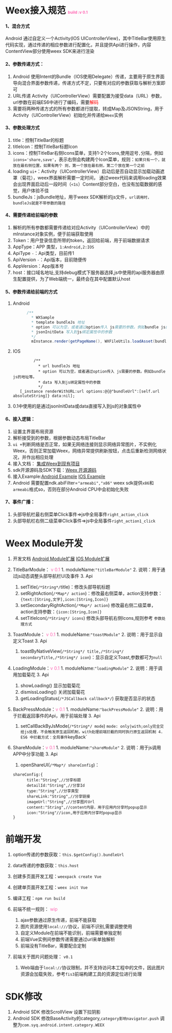 
# Weex接入规范  <font style="color:#FF69B4;font-size:12px;">build :v 0.1</font>

#### 1、混合方式<br/>
Android 通过自定义一个Activity(IOS UIControllerView)，其中TitleBar使用原生代码实现，通过传递的相应参数进行配置化，并且提供Api进行操作，内容ContentView部分使用weex SDK来进行渲染<br/>

#### 2、参数传递方式：
   1. Android 使用Intent的Bundle（IOS使用Delegate）传递，主要用于原生界面导向混合界面参数传递，传递方式不定，只要有对应的参数获取与解析方案即可
   2. URL传递 Activity（UIControllerView）需要配置为接受data（URL）参数，url参数在前端ES6中进行了编码，需要<font style="color:red">解码</font>
   3. 需要将两种传递方式的所有参数都进行提取，转成Map及JSONString，用于Activity（UIControllerView）初始化并传递给`Weex`实例

#### 3、参数处理方式
   1. title：控制TitleBar的标题
   2. titleIcon：控制TitleBar标题Icon
   3. icons：控制TitleBar右侧Icons菜单，支持1-2个Icons,使用逗号`,`分隔，例如`icons='share,save'`，表示右侧会构建两个Icon菜单，规则：`如果只有一个，就放在最右侧位置，如果有两个
      则，第一个放在最右侧，第二个放在第一个之前`
   4. loading `ui+`：Activity（UIControllerView）启动后是否自动显示加载动画遮罩（菊花），weex界面解析需要一定时间，
      通过weex代码来调用loading效果会出现界面启动后一段时间（`<1s`）Content部分空白，也没有加载数据的感觉，用户体验不佳
   5. bundleJs：jsBundle地址，用于weex SDK解析的js文件，`url调用时，bundleJs就是不带参数的路径`

#### 4、需要传递给前端的参数
   1. 解析的所有参数都需要传递给对应Activity（UIControllerView）中的mInstance对象实例，便于前端获取使用
   2. Token：用户登录信息所带的token，返回给前端，用于前端数据请求
   3. AppType：APP 类型，`1:Android,2:IOS`
   4. ApiType `-`：Api类型，目前传1
   5. ApiVersion `-`：Api版本，目前随便传
   6. AppVersion：App版本号
   7. host：接口域名地址,支持debug模式下服务器选择,js中使用的api服务器由原生配置提供，为了Web端统一，最终会在其中配置默认host

#### 5、参数传递给前端的方式
   1. Android
       ```Java
             /**
               * WXSample
               * template bundleJs 地址
               * option 可以为空，或者通过option传入 js需要的参数。例如bundle js的地址等。
               * jsonInitData 写入到js绑定属性中的参数
               */
               mInstance.render(getPageName(), WXFileUtils.loadAsset(bundleJs, getApplicationContext()),options,jsonInitData.toJSONString(), WXRenderStrategy.APPEND_ASYNC);
       ```
   2. IOS
       ```OC
                /**
                  * url bundleJs 地址
                  * option 可以为空，或者通过option传入 js需要的参数。例如bundle js的地址等。
                  * data 写入到js绑定属性中的参数
                  */
          [_instance renderWithURL:url options:@{@"bundleUrl":[self.url absoluteString]} data:nil];
       ```
   3. 0.1中使用的是通过jsonInitData或data直接写入到js的对象属性中

#### 6、接入逻辑：
   1. 设置主界面布局资源
   2. 解析接受到的参数，根据参数动态布局TitleBar
   3. `ui +`判断网络是否正常，如果无网络连接则显示网络异常图片，不实例化Weex，否则正常加载Weex，网络异常提供刷新按钮，点击后重新检测网络状况，并作出相应处理
   4. 接入文档： [集成Weex到现有项目](https://weex.apache.org/cn/guide/integrate-to-your-app.html)
   5. sdk开源源码及SDK下载：[Weex 开源源码](https://github.com/apache/incubator-weex)
   6. 接入Example:[Android Example](https://github.com/apache/incubator-weex/tree/master/android/playground)  [IOS Example](https://github.com/apache/incubator-weex/tree/master/ios/playground)
   6. Android 需要配置ndk.abiFilter=`"armeabi","x86"` weex sdk提供`x86`和`armeabi`格式so，否则在部分Android CPU中会初始化失败

#### 7、事件广播：
   1. 头部导航栏最右侧菜单Click事件=>js中全局事件`right_action_click`
   2. 头部导航栏右侧二级菜单Click事件=>js中全局事件`right_action1_click`


# Weex Module开发
  1. 开发文档 [Android Module扩展](http://weex-project.io/cn/references/advanced/extend-to-android.html) [IOS Module扩展](http://weex-project.io/cn/references/advanced/extend-to-ios.html)
  2. TitleBarModule： <font style="color:#FF69B4">v 0.1</font>
    1. moduleName:`"titleBarModule"`
    2. 说明：用于通过js动态调整头部导航栏UI及事件
    3. Api
        1. setTitle(`/*String*/`title)：修改头部导航标题
        2. setRightAction(`/*Map*/ action`)：修改最右侧菜单，action支持参数：`{text:[String,文字],icon:[String,Icon]}`
        3. setSecondaryRightAction(`/*Map*/ action`) 修改最右侧二级菜单，action支持参数：`{icon:[String,Icon]}`
        4. setTitleIcon(`/*String*/ icons`) 修改头部导航右侧Icons,规则参考 `参数处理方式`

  3. ToastModule： <font style="color:#FF69B4">v 0.1</font>
    1. moduleName:`"toastModule"`
    2. 说明：用于显示自定义Toast
    3. Api
        1. toastByNativeView(`/*String*/ title,/*String*/ secondaryTitle,/*String*/ icon`)：显示自定义Toast,参数都可为`null`

  4. LoadingModule：<font style="color:#FF69B4">v 0.1</font>
    1. moduleName:`"loadingModule"`
    2. 说明：用于调用加载菊花
    3. Api
        1. showLoading() 显示加载菊花
        2. dismissLoading() 关闭加载菊花
        3. getLoadingStatus(`/*JSCallback callback*/`) 获取是否显示的状态

  5. BackPressModule：<font style="color:#FF69B4">v 0.1</font>
    1. moduleName:`"backPressModule"`
    2. 说明：用于拦截返回事件的Api，用于前端处理
    3. Api
        1. setCallBackByJsMode(`/*String*/ mode`) `mode: only|with;only完全交给js处理，不会触发原生返回机制，with处理前端拦截的同时执行原生返回机制
    4. ES6 中拦截方式：全局事件`keyBack`

  6. ShareModule：<font style="color:#FF69B4">v 0.1</font>
    1. moduleName:`"shareModule"`
    2. 说明：用于js调用APP中分享功能
    3. Api
        1. openShareUI(`/*Map*/ shareConfig`)：
        ```
        shareConfig:{
              title:"String",//分享标题
              detailId:"String",//分享Id
              type:"String",//分享类型
              shareLink:"String",//分享链接
              imageUrl:"String",//分享图片Url
              content:"String",//content内容，用于应用内分享时popup显示
              icon:"String"//icon,用于应用内分享时popup显示
        }
        ```


# 前端开发
 1. option传递的参数获取：`this.$getConfig().bundleUrl`
 2. data传递的参数获取：`this.host`
 3. 创建多页面开发工程：`weexpack create Vue`
 4. 创建单页面开发工程：`weex init Vue`
 5. 编译工程：`npm run build`
 6. 前端不统一规则： <font style="color:#FF69B4">wip</font>
    1. ajax参数通过原生传递，前端不能获取
    2. 图片资源使用`local:///`协议，前端不识别,需要调整使用
    3. 自定义Module在前端不能识别，前端需要单独定制
    4. 前端Vue实例间参数传递需要通过url来单独解析
    5. 前端没有TitleBar，需要配合定制

 7. 前端关于图片问题处理： `v0.1`
    1. Web端由于`local://`协议限制，并不支持访问本工程中的文件，因此图片资源会加载失败，参考`fis3`前端构建工具的资源定位进行处理


# SDK修改
 1. Android SDK 修改ScrollView 设置下拉阴影
 2. Android SDK 修改BaseActivity的category,`category影响navigator.push` 调整为`com.syq.android.intent.category.WEEX`